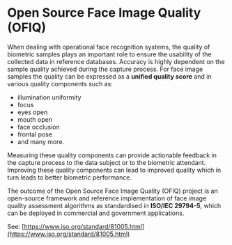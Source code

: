 # Open Source Face Image Quality (OFIQ)

When dealing with operational face recognition systems, the quality of biometric samples plays an important role to ensure the usability of the collected data in reference databases.
Accuracy is highly dependent on the sample quality achieved during the capture process. For face image samples the quality can be expressed as a **unified quality score** and in various quality components such as:
- illumination uniformity
- focus
- eyes open
- mouth open
- face occlusion
- frontal pose
- and many more. 

Measuring these quality components can provide actionable feedback in the capture process to the data subject or to the biometric attendant. Improving these quality components can lead to improved quality which in turn leads to better biometric performance.

The outcome of the Open Source Face Image Quality (OFIQ) project is an open-source framework and reference implementation of face image quality assessment algorithms as standardised in **ISO/IEC 29794-5**, which can be deployed in commercial and government applications. 

See: [https://www.iso.org/standard/81005.html](https://www.iso.org/standard/81005.html)